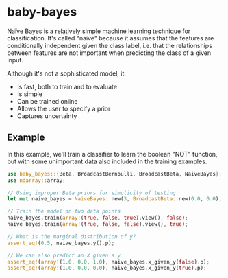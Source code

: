 # baby-bayes

Naïve Bayes is a relatively simple machine learning technique for classification. It's called
"naïve" because it assumes that the features are conditionally independent given the class
label, i.e. that the relationships between features are not important when predicting the class
of a given input.

Although it's not a sophisticated model, it:

- Is fast, both to train and to evaluate
- Is simple
- Can be trained online
- Allows the user to specify a prior
- Captures uncertainty

## Example

In this example, we'll train a classifier to learn the boolean "NOT" function, but with some
unimportant data also included in the training examples.

```rust
use baby_bayes::{Beta, BroadcastBernoulli, BroadcastBeta, NaiveBayes};
use ndarray::array;

// Using improper Beta priors for simplicity of testing
let mut naive_bayes = NaiveBayes::new(3, BroadcastBeta::new(0.0, 0.0), Beta::new(0.0, 0.0));

// Train the model on two data points
naive_bayes.train(array!(true, false, true).view(), false);
naive_bayes.train(array!(true, false, false).view(), true);

// What is the marginal distribution of y?
assert_eq!(0.5, naive_bayes.y().p);

// We can also predict an X given a y
assert_eq!(array!(1.0, 0.0, 1.0), naive_bayes.x_given_y(false).p);
assert_eq!(array!(1.0, 0.0, 0.0), naive_bayes.x_given_y(true).p);
```

